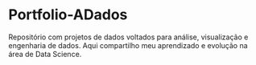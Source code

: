 # Portfolio-ADados
Repositório com projetos de dados voltados para análise, visualização e engenharia de dados. Aqui compartilho meu aprendizado e evolução na área de Data Science.
